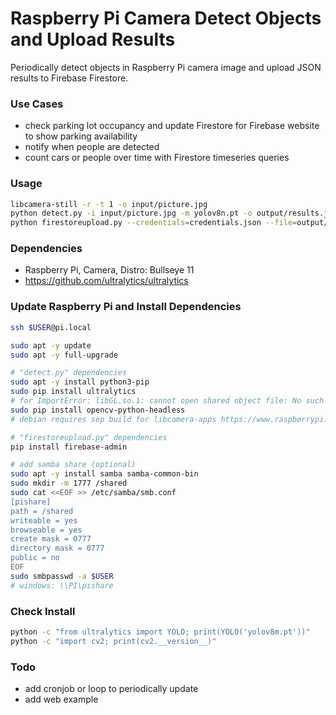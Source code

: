 # Raspberry Pi Camera Detect Objects and Upload Results

Periodically detect objects in Raspberry Pi camera image and upload JSON results to Firebase Firestore.
  
### Use Cases

- check parking lot occupancy and update Firestore for Firebase website to show parking availability
- notify when people are detected
- count cars or people over time with Firestore timeseries queries

### Usage

```sh
libcamera-still -r -t 1 -o input/picture.jpg
python detect.py -i input/picture.jpg -m yolov8n.pt -o output/results.json -oi output/results.jpg
python firestoreupload.py --credentials=credentials.json --file=output/results.json --collection=DetectedObjects
```

### Dependencies

- Raspberry Pi, Camera, Distro: Bullseye 11
- https://github.com/ultralytics/ultralytics

### Update Raspberry Pi and Install Dependencies

```sh
ssh $USER@pi.local

sudo apt -y update
sudo apt -y full-upgrade

# "detect.py" dependencies
sudo apt -y install python3-pip
sudo pip install ultralytics
# for ImportError: libGL.so.1: cannot open shared object file: No such file or directory:
sudo pip install opencv-python-headless
# debian requires sep build for libcamera-apps https://www.raspberrypi.com/documentation/computers/camera_software.html#building-libcamera-apps

# "firestoreupload.py" dependencies
pip install firebase-admin

# add samba share (optional) 
sudo apt -y install samba samba-common-bin
sudo mkdir -m 1777 /shared
sudo cat <<EOF >> /etc/samba/smb.conf
[pishare]
path = /shared
writeable = yes
browseable = yes
create mask = 0777
directory mask = 0777
public = no
EOF
sudo smbpasswd -a $USER
# windows: \\PI\pishare
```

### Check Install

```sh
python -c "from ultralytics import YOLO; print(YOLO('yolov8m.pt'))"
python -c "import cv2; print(cv2.__version__)"
```

### Todo

- add cronjob or loop to periodically update
- add web example
